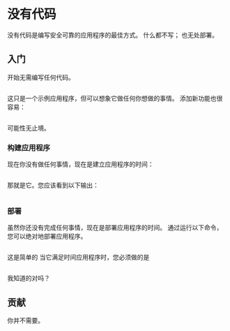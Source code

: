 # 没有代码

没有代码是编写安全可靠的应用程序的最佳方式。 什么都不写； 也无处部署。

## 入门

开始无需编写任何代码。

```

```

这只是一个示例应用程序，但可以想象它做任何你想做的事情。 添加新功能也很容易：

```

```

可能性无止境。

### 构建应用程序

现在你没有做任何事情，现在是建立应用程序的时间：

```

```

那就是它。您应该看到以下输出：

```

```

### 部署

虽然你还没有完成任何事情，现在是部署应用程序的时间。 通过运行以下命令，您可以绝对地部署应用程序。

```

```

这是简单的 当它满足时间应用程序时，您必须做的是

```

```

我知道的对吗？

## 贡献

你并不需要。
